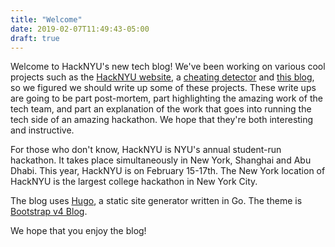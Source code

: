 ```yaml
---
title: "Welcome"
date: 2019-02-07T11:49:43-05:00
draft: true
---
```


Welcome to HackNYU's new tech blog! We've been working on various cool
projects such as the [HackNYU
website](https://github.com/hacknyu/website), a [cheating
detector](https://github.com/hacknyu/aletheia) and [this
blog](https://github.com/hacknyu/blog), so we figured we should write
up some of these projects. These write ups are going to be part
post-mortem, part highlighting the amazing work of the tech team, and
part an explanation of the work that goes into running the tech side
of an amazing hackathon. We hope that they're both interesting and
instructive.

For those who don't know, HackNYU is NYU's annual student-run
hackathon. It takes place simultaneously in New York, Shanghai and Abu
Dhabi. This year, HackNYU is on February 15-17th. The New York
location of HackNYU is the largest college hackathon in New York City.

The blog uses [Hugo](https://gohugo.io), a static site generator
written in Go. The theme is [Bootstrap v4
Blog](https://themes.gohugo.io/hugo-theme-bootstrap4-blog/).

We hope that you enjoy the blog!
